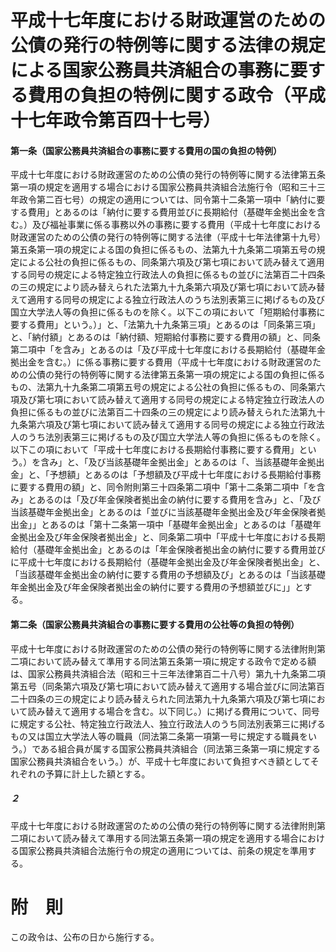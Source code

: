 # 平成十七年度における財政運営のための公債の発行の特例等に関する法律の規定による国家公務員共済組合の事務に要する費用の負担の特例に関する政令（平成十七年政令第百四十七号）
#### 第一条（国家公務員共済組合の事務に要する費用の国の負担の特例）
平成十七年度における財政運営のための公債の発行の特例等に関する法律第五条第一項の規定を適用する場合における国家公務員共済組合法施行令（昭和三十三年政令第二百七号）の規定の適用については、同令第十二条第一項中「納付に要する費用」とあるのは「納付に要する費用並びに長期給付（基礎年金拠出金を含む。）及び福祉事業に係る事務以外の事務に要する費用（平成十七年度における財政運営のための公債の発行の特例等に関する法律（平成十七年法律第十九号）第五条第一項の規定による国の負担に係るもの、法第九十九条第二項第五号の規定による公社の負担に係るもの、同条第六項及び第七項において読み替えて適用する同号の規定による特定独立行政法人の負担に係るもの並びに法第百二十四条の三の規定により読み替えられた法第九十九条第六項及び第七項において読み替えて適用する同号の規定による独立行政法人のうち法別表第三に掲げるもの及び国立大学法人等の負担に係るものを除く。以下この項において「短期給付事務に要する費用」という。）」と、「法第九十九条第三項」とあるのは「同条第三項」と、「納付額」とあるのは「納付額、短期給付事務に要する費用の額」と、同条第二項中「を含み」とあるのは「及び平成十七年度における長期給付（基礎年金拠出金を含む。）に係る事務に要する費用（平成十七年度における財政運営のための公債の発行の特例等に関する法律第五条第一項の規定による国の負担に係るもの、法第九十九条第二項第五号の規定による公社の負担に係るもの、同条第六項及び第七項において読み替えて適用する同号の規定による特定独立行政法人の負担に係るもの並びに法第百二十四条の三の規定により読み替えられた法第九十九条第六項及び第七項において読み替えて適用する同号の規定による独立行政法人のうち法別表第三に掲げるもの及び国立大学法人等の負担に係るものを除く。以下この項において「平成十七年度における長期給付事務に要する費用」という。）を含み」と、「及び当該基礎年金拠出金」とあるのは「、当該基礎年金拠出金」と、「予想額」とあるのは「予想額及び平成十七年度における長期給付事務に要する費用の額」と、同令附則第三十四条第二項中「第十二条第二項中「を含み」とあるのは「及び年金保険者拠出金の納付に要する費用を含み」と、「及び当該基礎年金拠出金」とあるのは「並びに当該基礎年金拠出金及び年金保険者拠出金」」とあるのは「第十二条第一項中「基礎年金拠出金」とあるのは「基礎年金拠出金及び年金保険者拠出金」と、同条第二項中「平成十七年度における長期給付（基礎年金拠出金」とあるのは「年金保険者拠出金の納付に要する費用並びに平成十七年度における長期給付（基礎年金拠出金及び年金保険者拠出金」と、「当該基礎年金拠出金の納付に要する費用の予想額及び」とあるのは「当該基礎年金拠出金及び年金保険者拠出金の納付に要する費用の予想額並びに」」とする。
#### 第二条（国家公務員共済組合の事務に要する費用の公社等の負担の特例）
平成十七年度における財政運営のための公債の発行の特例等に関する法律附則第二項において読み替えて準用する同法第五条第一項に規定する政令で定める額は、国家公務員共済組合法（昭和三十三年法律第百二十八号）第九十九条第二項第五号（同条第六項及び第七項において読み替えて適用する場合並びに同法第百二十四条の三の規定により読み替えられた同法第九十九条第六項及び第七項において読み替えて適用する場合を含む。以下同じ。）に掲げる費用について、同号に規定する公社、特定独立行政法人、独立行政法人のうち同法別表第三に掲げるもの又は国立大学法人等の職員（同法第二条第一項第一号に規定する職員をいう。）である組合員が属する国家公務員共済組合（同法第三条第一項に規定する国家公務員共済組合をいう。）が、平成十七年度において負担すべき額としてそれぞれの予算に計上した額とする。
##### ２
平成十七年度における財政運営のための公債の発行の特例等に関する法律附則第二項において読み替えて準用する同法第五条第一項の規定を適用する場合における国家公務員共済組合法施行令の規定の適用については、前条の規定を準用する。
# 附　則
この政令は、公布の日から施行する。
